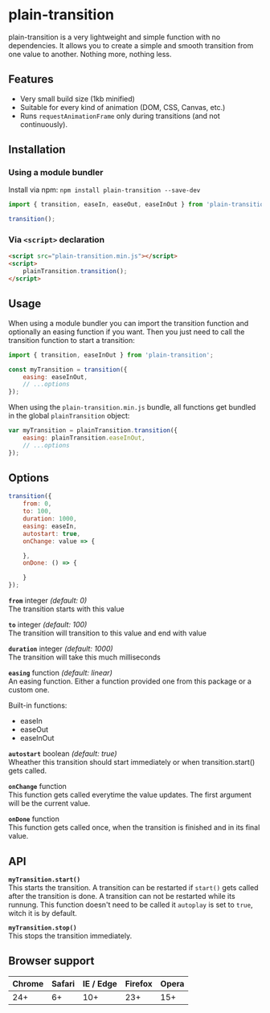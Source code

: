 # plain-transition

plain-transition is a very lightweight and simple function with no dependencies. It allows you to create a simple and smooth transition from one value to another. Nothing more, nothing less.

## Features

* Very small build size (1kb minified)
* Suitable for every kind of animation (DOM, CSS, Canvas, etc.)
* Runs `requestAnimationFrame` only during transitions (and not continuously).

## Installation

### Using a module bundler

Install via npm: `npm install plain-transition --save-dev`

```javascript
import { transition, easeIn, easeOut, easeInOut } from 'plain-transition';

transition();
```

### Via `<script>` declaration

```html
<script src="plain-transition.min.js"></script>
<script>
    plainTransition.transition();
</script>
```

## Usage

When using a module bundler you can import the transition function and optionally an easing function if you want. Then you just need to call the transition function to start a transition:

```javascript
import { transition, easeInOut } from 'plain-transition';

const myTransition = transition({
    easing: easeInOut,
    // ...options
});
```

When using the `plain-transition.min.js` bundle, all functions get bundled in the global `plainTransition` object:

```javascript
var myTransition = plainTransition.transition({
    easing: plainTransition.easeInOut,
    // ...options
});
```

## Options

```javascript
transition({
    from: 0,
    to: 100,
    duration: 1000,
    easing: easeIn,
    autostart: true,
    onChange: value => {

    },
    onDone: () => {

    }
});
```

**`from`** integer *(default: 0)*  
The transition starts with this value

**`to`** integer *(default: 100)*  
The transition will transition to this value and end with value

**`duration`** integer *(default: 1000)*  
The transition will take this much milliseconds

**`easing`** function *(default: linear)*  
An easing function. Either a function provided one from this package or a custom one.

Built-in functions:

* easeIn
* easeOut
* easeInOut

**`autostart`** boolean *(default: true)*  
Wheather this transition should start immediately or when transition.start() gets called.

**`onChange`** function  
This function gets called everytime the value updates. The first argument will be the current value.

**`onDone`** function  
This function gets called once, when the transition is finished and in its final value.

## API

**`myTransition.start()`**  
This starts the transition. A transition can be restarted if `start()` gets called after the transition is done. A transition can not be restarted while its runnung. This function doesn't need to be called it `autoplay` is set to `true`, witch it is by default.

**`myTransition.stop()`**  
This stops the transition immediately.

## Browser support

| Chrome | Safari | IE / Edge | Firefox | Opera |
| --- | --- | --- | --- | --- |
| 24+ | 6+ | 10+ | 23+ | 15+ |
